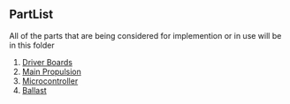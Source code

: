## PartList
All of the parts that are being considered for implemention or in use will be in this folder

1. [Driver Boards](https://github.com/rherkert00/Capstone-Project-RAMIUS/tree/main/Parts%20List/Driver%20Boards)
1. [Main Propulsion](https://github.com/rherkert00/Capstone-Project-RAMIUS/tree/main/Parts%20List/Main%20Propulsion)
1. [Microcontroller](https://github.com/rherkert00/Capstone-Project-RAMIUS/tree/main/Parts%20List/Microcontroller)
1. [Ballast](https://github.com/rherkert00/Capstone-Project-RAMIUS/tree/main/Parts%20List/Ballast)
